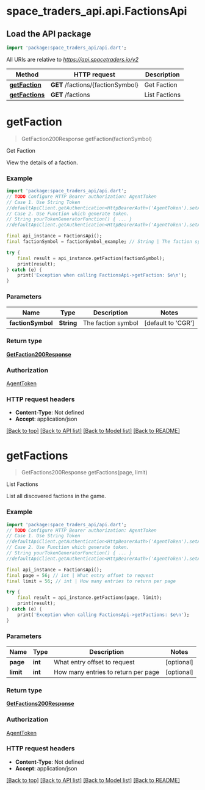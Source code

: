 # space_traders_api.api.FactionsApi

## Load the API package
```dart
import 'package:space_traders_api/api.dart';
```

All URIs are relative to *https://api.spacetraders.io/v2*

Method | HTTP request | Description
------------- | ------------- | -------------
[**getFaction**](FactionsApi.md#getfaction) | **GET** /factions/{factionSymbol} | Get Faction
[**getFactions**](FactionsApi.md#getfactions) | **GET** /factions | List Factions


# **getFaction**
> GetFaction200Response getFaction(factionSymbol)

Get Faction

View the details of a faction.

### Example
```dart
import 'package:space_traders_api/api.dart';
// TODO Configure HTTP Bearer authorization: AgentToken
// Case 1. Use String Token
//defaultApiClient.getAuthentication<HttpBearerAuth>('AgentToken').setAccessToken('YOUR_ACCESS_TOKEN');
// Case 2. Use Function which generate token.
// String yourTokenGeneratorFunction() { ... }
//defaultApiClient.getAuthentication<HttpBearerAuth>('AgentToken').setAccessToken(yourTokenGeneratorFunction);

final api_instance = FactionsApi();
final factionSymbol = factionSymbol_example; // String | The faction symbol

try {
    final result = api_instance.getFaction(factionSymbol);
    print(result);
} catch (e) {
    print('Exception when calling FactionsApi->getFaction: $e\n');
}
```

### Parameters

Name | Type | Description  | Notes
------------- | ------------- | ------------- | -------------
 **factionSymbol** | **String**| The faction symbol | [default to 'CGR']

### Return type

[**GetFaction200Response**](GetFaction200Response.md)

### Authorization

[AgentToken](../README.md#AgentToken)

### HTTP request headers

 - **Content-Type**: Not defined
 - **Accept**: application/json

[[Back to top]](#) [[Back to API list]](../README.md#documentation-for-api-endpoints) [[Back to Model list]](../README.md#documentation-for-models) [[Back to README]](../README.md)

# **getFactions**
> GetFactions200Response getFactions(page, limit)

List Factions

List all discovered factions in the game.

### Example
```dart
import 'package:space_traders_api/api.dart';
// TODO Configure HTTP Bearer authorization: AgentToken
// Case 1. Use String Token
//defaultApiClient.getAuthentication<HttpBearerAuth>('AgentToken').setAccessToken('YOUR_ACCESS_TOKEN');
// Case 2. Use Function which generate token.
// String yourTokenGeneratorFunction() { ... }
//defaultApiClient.getAuthentication<HttpBearerAuth>('AgentToken').setAccessToken(yourTokenGeneratorFunction);

final api_instance = FactionsApi();
final page = 56; // int | What entry offset to request
final limit = 56; // int | How many entries to return per page

try {
    final result = api_instance.getFactions(page, limit);
    print(result);
} catch (e) {
    print('Exception when calling FactionsApi->getFactions: $e\n');
}
```

### Parameters

Name | Type | Description  | Notes
------------- | ------------- | ------------- | -------------
 **page** | **int**| What entry offset to request | [optional] 
 **limit** | **int**| How many entries to return per page | [optional] 

### Return type

[**GetFactions200Response**](GetFactions200Response.md)

### Authorization

[AgentToken](../README.md#AgentToken)

### HTTP request headers

 - **Content-Type**: Not defined
 - **Accept**: application/json

[[Back to top]](#) [[Back to API list]](../README.md#documentation-for-api-endpoints) [[Back to Model list]](../README.md#documentation-for-models) [[Back to README]](../README.md)

